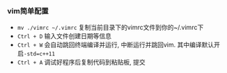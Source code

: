 ### vim简单配置

- `mv ./vimrc ~/.vimrc` 复制当前目录下的vimrc文件到你的~/.vimrc下
- `Ctrl + D` 输入文件创建日期等信息
- `Ctrl + W` 会自动跳回终端编译并运行, <Ctrl-C>中断运行并跳回vim. 其中编译默认开启`-std=c++11`
- `Ctrl + A` 调试好程序后<Ctrl-A>复制代码到粘贴板, 提交